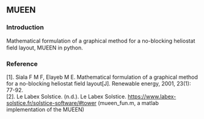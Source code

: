 ## MUEEN  
### Introduction
Mathematical formulation of a graphical method for a no-blocking heliostat ﬁeld layout, MUEEN in python.  

### Reference
[1]. Siala F M F, Elayeb M E. Mathematical formulation of a graphical method for a no-blocking heliostat field layout[J]. Renewable energy, 2001, 23(1): 77-92.  
[2]. Le Labex Solstice. (n.d.). Le Labex Solstice. https://www.labex-solstice.fr/solstice-software/#tower (mueen_fun.m, a matlab implementation of the MUEEN)